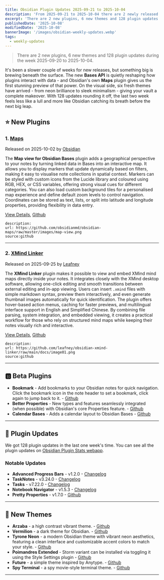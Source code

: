 ```yaml
---
title: Obsidian Plugin Updates 2025-09-21 to 2025-10-04
description: 'From 2025-09-21 to 2025-10-04 there are 2 newly released plugins, 6 new themes and 128 plugin updates'
excerpt: 'There are 2 new plugins, 6 new themes and 128 plugin updates during the week 2025-09-20 to 2025-10-04.'
publishedDate: '2025-10-08'
modifiedDate: '2025-10-08'
bannerImage: '/images/obsidian-weekly-updates.webp'
tags:
  - weekly-updates
---
```


> There are 2 new plugins, 6 new themes and 128 plugin updates during the week 2025-09-20 to 2025-10-04.

It's been a slower couple of weeks for new releases, but something big is brewing beneath the surface. The new **Bases API** is quietly reshaping how plugins interact with data - and Obsidian's own **Maps** plugin gives us the first stunning preview of that power. On the visual side, six fresh themes have arrived - from neon brilliance to sleek minimalism - giving your vault a complete makeover. With 128 updates rounding it off, the last two week feels less like a lull and more like Obsidian catching its breath before the next big leap.

## ⭐ New Plugins

### 1. [Maps](/plugins/maps)

Released on 2025-10-02 by [Obsidian](https://github.com/obsidianmd)

The **Map view for Obsidian Bases** plugin adds a geographical perspective to your notes by turning linked data in Bases into an interactive map. It allows you to display markers that update dynamically based on filters, making it easy to visualise note collections in spatial context. Markers can be styled with custom icons from the Lucide library and coloured using RGB, HEX, or CSS variables, offering strong visual cues for different categories. You can also load custom background tiles for a personalised map experience and define default zoom levels to control navigation. Coordinates can be stored as text, lists, or split into latitude and longitude properties, providing flexibility in data entry.

[View Details](/plugins/maps), [Github](https://github.com/obsidianmd/obsidian-maps)

```plugin-image
description: 
url: https://github.com/obsidianmd/obsidian-maps/raw/master/images/map-view.png
source:github
```

---

### 2. [XMind Linker](/plugins/xmind-linker)

Released on 2025-09-25 by [Leafney](https://github.com/leafney)

The **XMind Linker** plugin makes it possible to view and embed XMind mind maps directly inside your notes. It integrates closely with the XMind desktop software, allowing one-click editing and smooth transitions between external editing and in-app viewing. Users can insert `.xmind` files with simple markdown syntax, preview them interactively, and even generate thumbnail images automatically for quick identification. The plugin offers hover-based action menus, caching for faster previews, and multilingual interface support in English and Simplified Chinese. By combining file parsing, system integration, and embedded viewing, it creates a practical workflow for those who rely on structured mind maps while keeping their notes visually rich and interactive.

[View Details](/plugins/xmind-linker), [Github](https://github.com/leafney/obsidian-xmind-linker)

```plugin-image
description: 
url: https://github.com/leafney/obsidian-xmind-linker/raw/main/docs/image01.png
source:github
```

---

## 🅱️ Beta Plugins

- **Bookmark** - Add bookmarks to your Obsidian notes for quick navigation. Click the bookmark icon in the note header to set a bookmark, click again to jump back to it. - [Github](https://github.com/AlexKucera/bookmark)
- **Better Properties** - New types and features seamlessly integrated (when possible) with Obsidian's core Properties feature. - [Github](https://github.com/unxok/obsidian-better-properties)
- **Calendar Bases** - Adds a calendar layout to Obsidian Bases - [Github](https://github.com/edrickleong/obsidian-calendar-bases)

---

## 🔁 Plugin Updates

We got 128 plugin updates in the last one week's time. You can see all the plugin updates on [Obsidian Plugin Stats webapp](/updates).

### Notable Updates

- **Advanced Progress Bars** - v1.2.0 - [Changelog](https://github.com/cactuzhead/Advanced-Progress-Bars/releases/tag/1.2.0)
- **TaskNotes** - v3.24.0 - [Changelog](https://github.com/callumalpass/tasknotes/blob/main/docs/releases/3.24.0.md)
- **Tasks** - v7.22.0 - [Changelog](https://github.com/obsidian-tasks-group/obsidian-tasks/releases/tag/7.22.0)
- **Notebook Navigator** - v1.5.3 - [Changelog](https://github.com/johansan/notebook-navigator/releases/tag/1.5.3)
- **Pretty Properties** - v1.7.0 - [Github](https://github.com/anareaty/pretty-properties)

---

## 🎨 New Themes

- **Arzaba** - a high contrast vibrant theme. - [Github](https://github.com/DarioArzaba/Obsidian-Theme-Arzaba)
- **Vermilion** - a dark theme for Obsidian. - [Github](https://github.com/vigor-13/vermilion-theme)
- **Tyrone Neon** - a modern Obsidian theme with vibrant neon aesthetics, featuring a clean interface and customizable accent colors to match your style. - [Github](https://github.com/tyronejosee/tyrone-neon)
- **Poimandres Extended** - Storm variant can be installed via toggling it using the Style Settings plugin - [Github](https://github.com/bastiangx/poimandres.obsidian)
- **Future** - a simple theme inspired by Anytype. - [Github](https://github.com/Bluemoondragon07/obsidian-future)
- **Spy Terminal** - a spy movie-style terminal theme. - [Github](https://github.com/IchiroFukuda/spy-terminal-theme)

---
